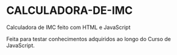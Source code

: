 # CALCULADORA-DE-IMC
Calculadora de IMC feito com HTML e JavaScript

Feita para testar conhecimentos adquiridos ao longo do Curso de JavaScript.
